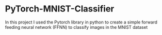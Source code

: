 # PyTorch-MNIST-Classifier
In this project I used the Pytorch library in python to create a simple forward feeding neural network (FFNN) to classify images in the MNIST dataset
